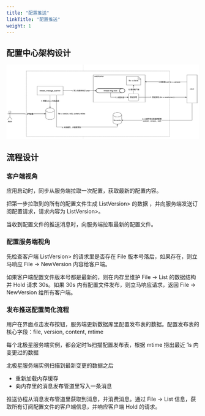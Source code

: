 ```yaml
---
title: "配置推送"
linkTitle: "配置推送"
weight: 1
---
```


## 配置中心架构设计

![](图片/配置推送/架构设计.png)

## 流程设计

### 客户端视角

应用启动时，同步从服务端拉取一次配置，获取最新的配置内容。

把第一步拉取到的所有的配置文件生成 List<File->Version> 的数据 ，并向服务端发送订阅配置请求，请求内容为 List<File->Version>。

当收到配置文件的推送消息时，向服务端拉取最新的配置文件。

### 配置服务端视角

先检查客户端 List<File->Version> 的请求里是否存在 File 版本号落后，如果存在，则立马响应 File -> NewVersion 内容给客户端。

如果客户端配置文件版本号都是最新的，则在内存里维护 File -> List<Client> 的数据结构并 Hold 请求 30s。如果 30s 内有配置文件发布，则立马响应请求，返回 File -> NewVersion 给所有客户端。

### 发布推送配置简化流程

用户在界面点击发布按钮，服务端更新数据库里配置发布表的数据。配置发布表的核心字段：file, version, content, mtime

每个北极星服务端实例，都会定时1s扫描配置发布表，根据 mtime 捞出最近 1s 内变更过的数据

北极星服务端实例扫描到最新变更的数据之后

- 重新加载内存缓存
- 向内存里的消息发布管道里写入一条消息

推送协程从消息发布管道里获取到消息，并消费消息。通过 File -> List<Client> 信息，获取所有订阅配置文件的客户端信息，并响应客户端 Hold 的请求。
